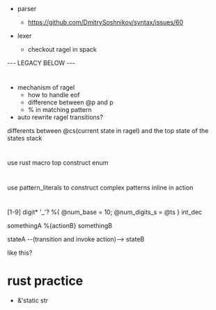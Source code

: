 - parser
  - https://github.com/DmitrySoshnikov/syntax/issues/60

- lexer
  - checkout ragel in spack

--- LEGACY BELOW ---

#

- mechanism of ragel
  - how to handle eof
  - difference between @p and p
  - % in matching pattern
- auto rewrite ragel transitions?

differents between @cs(current state in ragel) and the top state of the states stack

#

use rust macro top construct enum

#

use pattern_literals to construct complex patterns inline in action

#

[1-9] digit* '_'? %{ @num_base = 10; @num_digits_s = @ts } int_dec

somethingA %{actionB} somethingB

stateA --(transition and invoke action)--> stateB

like this?

# rust practice

- &'static str
